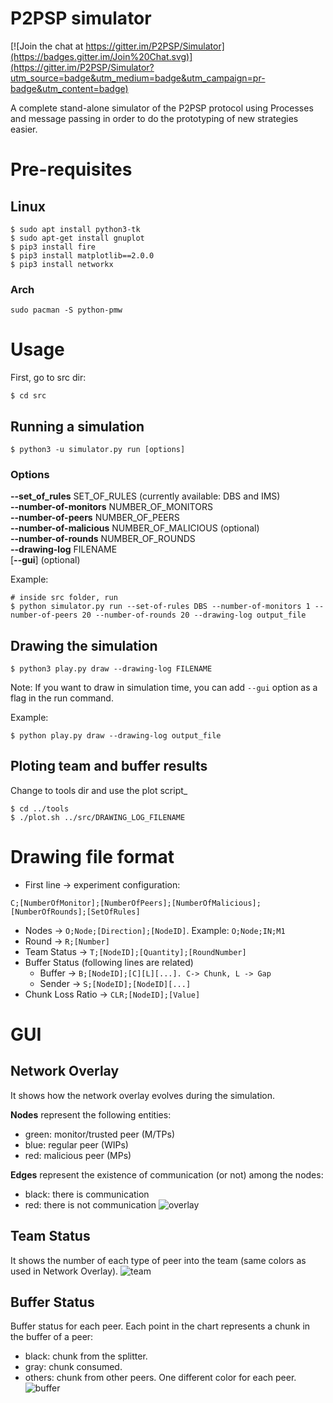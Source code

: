 # P2PSP simulator

[![Join the chat at https://gitter.im/P2PSP/Simulator](https://badges.gitter.im/Join%20Chat.svg)](https://gitter.im/P2PSP/Simulator?utm_source=badge&utm_medium=badge&utm_campaign=pr-badge&utm_content=badge)

A complete stand-alone simulator of the P2PSP protocol using Processes
and message passing in order to do the prototyping of new strategies
easier.

# Pre-requisites
## Linux
```
$ sudo apt install python3-tk
$ sudo apt-get install gnuplot
$ pip3 install fire
$ pip3 install matplotlib==2.0.0
$ pip3 install networkx
```
### Arch
```
sudo pacman -S python-pmw
```

# Usage

First, go to src dir:
```
$ cd src
```

## Running a simulation
```
$ python3 -u simulator.py run [options]
```
### Options
**--set_of_rules** SET_OF_RULES (currently available: DBS and IMS)  
**--number-of-monitors** NUMBER_OF_MONITORS  
**--number-of-peers** NUMBER_OF_PEERS  
**--number-of-malicious** NUMBER_OF_MALICIOUS (optional)  
**--number-of-rounds** NUMBER_OF_ROUNDS  
**--drawing-log** FILENAME  
[**--gui**] (optional)

Example:
```
# inside src folder, run
$ python simulator.py run --set-of-rules DBS --number-of-monitors 1 --number-of-peers 20 --number-of-rounds 20 --drawing-log output_file
```

## Drawing the simulation
```
$ python3 play.py draw --drawing-log FILENAME
```
Note: If you want to draw in simulation time, you can add `--gui` option as a flag in the run command.

Example:
```
$ python play.py draw --drawing-log output_file
```

## Ploting team and buffer results
Change to tools dir and use the plot script_
```
$ cd ../tools
$ ./plot.sh ../src/DRAWING_LOG_FILENAME
```

# Drawing file format
- First line -> experiment configuration:
```
C;[NumberOfMonitor];[NumberOfPeers];[NumberOfMalicious];[NumberOfRounds];[SetOfRules]
```
- Nodes -> `O;Node;[Direction];[NodeID]`. Example: `O;Node;IN;M1`
- Round -> `R;[Number]`
- Team Status -> `T;[NodeID];[Quantity];[RoundNumber]`
- Buffer Status (following lines are related)
  - Buffer -> `B;[NodeID];[C][L][...]. C-> Chunk, L -> Gap`
  - Sender -> `S;[NodeID];[NodeID][...]`
- Chunk Loss Ratio -> `CLR;[NodeID];[Value]`

# GUI

## Network Overlay
It shows how the network overlay evolves during the simulation.


**Nodes** represent the following entities:
- green: monitor/trusted peer (M/TPs)
- blue: regular peer (WIPs)
- red: malicious peer (MPs)

 
**Edges** represent the existence of communication (or not) among the nodes:
- black: there is communication
- red: there is not communication
![overlay](res/overlay.gif)

## Team Status 
It shows the number of each type of peer into the team (same colors as used in Network Overlay).
![team](res/team.gif)

## Buffer Status
Buffer status for each peer. Each point in the chart represents a chunk in the buffer of a peer:
- black: chunk from the splitter.
- gray: chunk consumed.
- others: chunk from other peers. One different color for each peer.
![buffer](res/buffer.gif)

